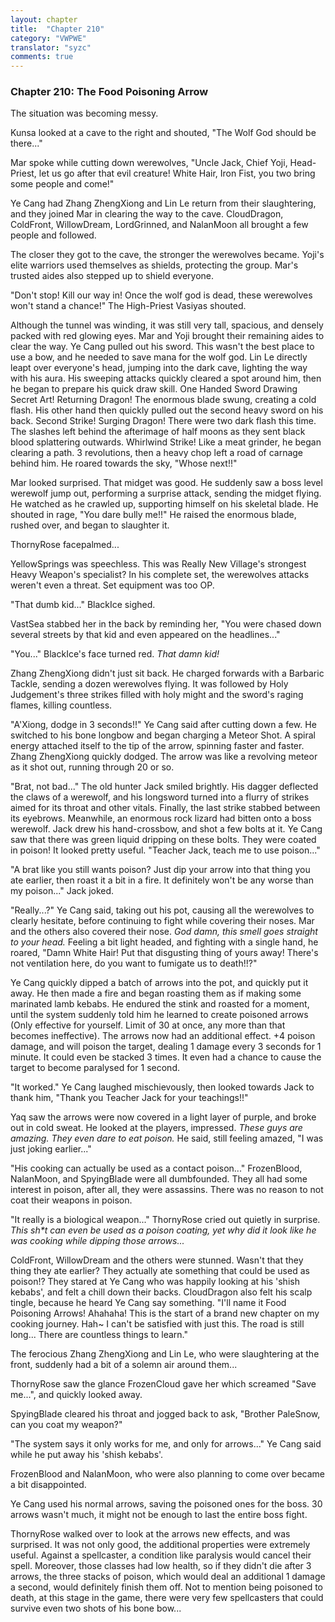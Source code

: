 ```yaml
---
layout: chapter
title:  "Chapter 210"
category: "VWPWE"
translator: "syzc"
comments: true
---
```


### Chapter 210: The Food Poisoning Arrow

The situation was becoming messy.

Kunsa looked at a cave to the right and shouted, "The Wolf God should be there..."

Mar spoke while cutting down werewolves, "Uncle Jack, Chief Yoji, Head-Priest, let us go after that evil creature! White Hair, Iron Fist, you two bring some people and come!"

Ye Cang had Zhang ZhengXiong and Lin Le return from their slaughtering, and they joined Mar in clearing the way to the cave. CloudDragon, ColdFront, WillowDream, LordGrinned, and NalanMoon all brought a few people and followed.

The closer they got to the cave, the stronger the werewolves became. Yoji's elite warriors used themselves as shields, protecting the group. Mar's trusted aides also stepped up to shield everyone. 

"Don't stop! Kill our way in! Once the wolf god is dead, these werewolves won't stand a chance!" The High-Priest Vasiyas shouted.

Although the tunnel was winding, it was still very tall, spacious, and densely packed with red glowing eyes. Mar and Yoji brought their remaining aides to clear the way. Ye Cang pulled out his sword. This wasn't the best place to use a bow, and he needed to save mana for the wolf god. Lin Le directly leapt over everyone's head, jumping into the dark cave, lighting the way with his aura. His sweeping attacks quickly cleared a spot around him, then he began to prepare his quick draw skill. One Handed Sword Drawing Secret Art! Returning Dragon! The enormous blade swung, creating a cold flash. His other hand then quickly pulled out the second heavy sword on his back. Second Strike! Surging Dragon! There were two dark flash this time. The slashes left behind the afterimage of half moons as they sent black blood splattering outwards. Whirlwind Strike! Like a meat grinder, he began clearing a path. 3 revolutions, then a heavy chop left a road of carnage behind him. He roared towards the sky, "Whose next!!"

Mar looked surprised. That midget was good. He suddenly saw a boss level werewolf jump out, performing a surprise attack, sending the midget flying. He watched as he crawled up, supporting himself on his skeletal blade. He shouted in rage, "You dare bully me!!" He raised the enormous blade, rushed over, and began to slaughter it.

ThornyRose facepalmed...

YellowSprings was speechless. This was Really New Village's strongest Heavy Weapon's specialist? In his complete set, the werewolves attacks weren't even a threat. Set equipment was too OP.

"That dumb kid..." BlackIce sighed.

VastSea stabbed her in the back by reminding her, "You were chased down several streets by that kid and even appeared on the headlines..."

"You..." BlackIce's face turned red. *That damn kid!*

Zhang ZhengXiong didn't just sit back. He charged forwards with a Barbaric Tackle, sending a dozen werewolves flying. It was followed by Holy Judgement's three strikes filled with holy might and the sword's raging flames, killing countless.

"A'Xiong, dodge in 3 seconds!!" Ye Cang said after cutting down a few. He switched to his bone longbow and began charging a Meteor Shot. A spiral energy attached itself to the tip of the arrow, spinning faster and faster. Zhang ZhengXiong quickly dodged. The arrow was like a revolving meteor as it shot out, running through 20 or so.

"Brat, not bad..." The old hunter Jack smiled brightly. His dagger deflected the claws of a werewolf, and his longsword turned into a flurry of strikes aimed for its throat and other vitals. Finally, the last strike stabbed between its eyebrows. Meanwhile, an enormous rock lizard had bitten onto a boss werewolf. Jack drew his hand-crossbow, and shot a few bolts at it. Ye Cang saw that there was green liquid dripping on these bolts. They were coated in poison! It looked pretty useful. "Teacher Jack, teach me to use poison..."

"A brat like you still wants poison? Just dip your arrow into that thing you ate earlier, then roast it a bit in a fire. It definitely won't be any worse than my poison..." Jack joked.

"Really...?" Ye Cang said, taking out his pot, causing all the werewolves to clearly hesitate, before continuing to fight while covering their noses. Mar and the others also covered their nose. *God damn, this smell goes straight to your head.* Feeling a bit light headed, and fighting with a single hand, he roared, "Damn White Hair! Put that disgusting thing of yours away! There's not ventilation here, do you want to fumigate us to death!!?"

Ye Cang quickly dipped a batch of arrows into the pot, and quickly put it away. He then made a fire and began roasting them as if making some marinated lamb kebabs. He endured the stink and roasted for a moment, until the system suddenly told him he learned to create poisoned arrows (Only effective for yourself. Limit of 30 at once, any more than that becomes ineffective). The arrows now had an additional effect. +4 poison damage, and will poison the target, dealing 1 damage every 3 seconds for 1 minute. It could even be stacked 3 times. It even had a chance to cause the target to become paralysed for 1 second. 

"It worked." Ye Cang laughed mischievously, then looked towards Jack to thank him, "Thank you Teacher Jack for your teachings!!"

Yaq saw the arrows were now covered in a light layer of purple, and broke out in cold sweat. He looked at the players, impressed. *These guys are amazing. They even dare to eat poison.*  He said, still feeling amazed, "I was just joking earlier..."

"His cooking can actually be used as a contact poison..." FrozenBlood, NalanMoon, and SpyingBlade were all dumbfounded. They all had some interest in poison, after all, they were assassins. There was no reason to not coat their weapons in poison.

"It really is a biological weapon..." ThornyRose cried out quietly in surprise. *This sh\*t can even be used as a poison coating, yet why did it look like he was cooking while dipping those arrows...*

ColdFront, WillowDream and the others were stunned. Wasn't that they thing they ate earlier? They actually ate something that could be used as poison!? They stared at Ye Cang who was happily looking at his 'shish kebabs', and felt a chill down their backs. CloudDragon also felt his scalp tingle, because he heard Ye Cang say something. "I'll name it Food Poisoning Arrows! Ahahaha! This is the start of a brand new chapter on my cooking journey. Hah~ I can't be satisfied with just this. The road is still long... There are countless things to learn."

The ferocious Zhang ZhengXiong and Lin Le, who were slaughtering at the front, suddenly had a bit of a solemn air around them...

ThornyRose saw the glance FrozenCloud gave her which screamed "Save me...", and quickly looked away.

SpyingBlade cleared his throat and jogged back to ask, "Brother PaleSnow, can you coat my weapon?"

"The system says it only works for me, and only for arrows..." Ye Cang said while he put away his 'shish kebabs'.

FrozenBlood and NalanMoon, who were also planning to come over became a bit disappointed.

Ye Cang used his normal arrows, saving the poisoned ones for the boss. 30 arrows wasn't much, it might not be enough to last the entire boss fight.

ThornyRose walked over to look at the arrows new effects, and was surprised. It was not only good, the additional properties were extremely useful. Against a spellcaster, a condition like paralysis would cancel their spell. Moreover, those classes had low health, so if they didn't die after 3 arrows, the three stacks of poison, which would deal an additional 1 damage a second, would definitely finish them off. Not to mention being poisoned to death, at this stage in the game, there were very few spellcasters that could survive even two shots of his bone bow...
